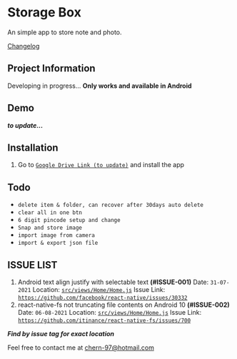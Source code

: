 # Storage Box

An simple app to store note and photo.

[Changelog](CHANGELOG.md)

## Project Information

Developing in progress...
**Only works and available in Android**

## Demo

**_to update..._**

## Installation

1. Go to [`Google Drive Link (to update)`](https://google.com/) and install the app

## Todo

- `delete item & folder, can recover after 30days auto delete`
- `clear all in one btn`
- `6 digit pincode setup and change`
- `Snap and store image`
- `import image from camera`
- `import & export json file`

## ISSUE LIST

1. Android text align justify with selectable text **(#ISSUE-001)**
   Date: `31-07-2021`
   Location: [`src/views/Home/Home.js`](src/views/Home/Home.js)
   Issue Link: [`https://github.com/facebook/react-native/issues/30332`](https://github.com/facebook/react-native/issues/30332)
2. react-native-fs not truncating file contents on Android 10 **(#ISSUE-002)**
   Date: `06-08-2021`
   Location: [`src/views/Home/Home.js`](src/views/Home/Home.js)
   Issue Link: [`https://github.com/itinance/react-native-fs/issues/700`](https://github.com/itinance/react-native-fs/issues/700)

**_Find by issue tag for exact location_**

Feel free to contact me at chern-97@hotmail.com
